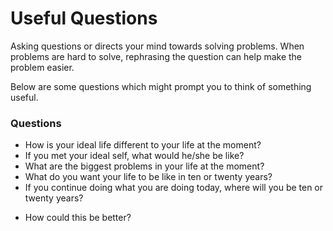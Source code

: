 # Useful Questions

Asking questions or directs your mind towards solving problems. When problems are hard to solve, rephrasing the question can help make the problem easier.

Below are some questions which might prompt you to think of something useful.

### Questions

* How is your ideal life different to your life at the moment?
* If you met your ideal self, what would he/she be like?
* What are the biggest problems in your life at the moment?
* What do you want your life to be like in ten or twenty years?
* If you continue doing what you are doing today, where will you be ten or twenty years?

- How could this be better?